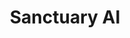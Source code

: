 ---
title: "Sanctuary AI"
collection: experiences
permalink: /publication/2009-10-01-paper-title-number-1
description: 'I joined [Sanctuary AI](https://www.sanctuary.ai/) as a Software Co-op on the Machine Learning team. I worked on object grasping and manipulation using a multi-fingered robotic hand. I implemented a pipeline that would generate and evaluate possible grasps for known objects. The implementation used Numpy and Isaac Gym to take advantage of parallelized computations on the GPU.'
start: 2022-05-09
end: 2022-09-02
imgurl: 'sanctuary.jpg'
---